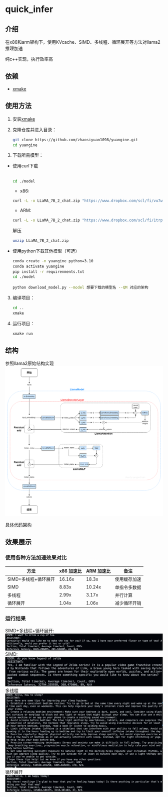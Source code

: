# quick_infer

## 介绍

在x86和arm架构下，使用KVcache、SIMD、多线程、循环展开等方法对llama2推理加速

纯c++实现，执行效率高

## 依赖

- [xmake](https://github.com/xmake-io/xmake)

## 使用方法

1. 安装[xmake](https://github.com/xmake-io/xmake)
2. 克隆仓库并进入目录：
    ```bash
    git clone https://github.com/zhaosiyuan1098/yuangine.git
    cd yuangine
    ```

3. 下载所需模型：
* 使用curl下载
    ```bash
    
    cd ./model

    ```

    * x86:
    ```bash
    curl -L -o LLaMA_7B_2_chat.zip "https://www.dropbox.com/scl/fi/vu7wnes1c7gkcegg854ys/LLaMA_7B_2_chat.zip?rlkey=q61o8fpc954g1ke6g2eaot7cf&dl=1"
    ```
    * ARM:
    ```bash
    curl -L -o LLaMA_7B_2_chat.zip "https://www.dropbox.com/scl/fi/1trpw92vmh4czvl28hkv0/LLaMA_7B_2_chat.zip?rlkey=dy1pdek0147gnuxdzpodi6pkt&dl=1"
    ```
    解压
    ```bash
    unzip LLaMA_7B_2_chat.zip
    ```

* 使用python下载其他模型（可选）
    ```bash
    conda create -n yuangine python=3.10
    conda activate yuangine
    pip install -r requirenments.txt
    cd ./model

    python download_model.py --model 想要下载的模型名 --QM 对应的架构
    ```
3. 编译项目：
    ```bash
    cd ..
    xmake
    ```
4. 运行项目：
    ```bash
    xmake run
    ```

## 结构
参照llama2原始结构实现
![](./pic/llama2_structure.png)

[具体代码架构](./structure.txt)

## 效果展示

### 使用各种方法加速效果对比
| 方法 | x86 加速比 | ARM 加速比 | 备注 |
|------|------------|------------|------|
| SIMD+多线程+循环展开 | 16.16x | 18.3x | 使用缓存加速 |
| SIMD | 8.83x | 10.24x | 单指令多数据 |
| 多线程 | 2.99x | 3.17x | 并行计算 |
| 循环展开 | 1.04x | 1.06x | 减少循环开销 |

### 运行结果
SIMD+多线程+循环展开:
![](./pic/speedup.png)
SIMD:
![](./pic/simd.png)
多线程 
![](./pic/multithread.png)
循环展开
![](./pic/unrolling.png)